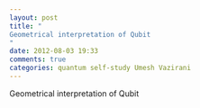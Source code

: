 ```yaml
---
layout: post
title: "
Geometrical interpretation of Qubit
"
date: 2012-08-03 19:33
comments: true
categories: quantum self-study Umesh Vazirani
---
```


Geometrical interpretation of Qubit


